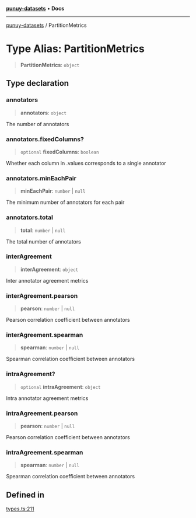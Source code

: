 [**punuy-datasets**](../README.md) • **Docs**

***

[punuy-datasets](../README.md) / PartitionMetrics

# Type Alias: PartitionMetrics

> **PartitionMetrics**: `object`

## Type declaration

### annotators

> **annotators**: `object`

The number of annotators

### annotators.fixedColumns?

> `optional` **fixedColumns**: `boolean`

Whether each column in .values corresponds to a single annotator

### annotators.minEachPair

> **minEachPair**: `number` \| `null`

The minimum number of annotators for each pair

### annotators.total

> **total**: `number` \| `null`

The total number of annotators

### interAgreement

> **interAgreement**: `object`

Inter annotator agreement metrics

### interAgreement.pearson

> **pearson**: `number` \| `null`

Pearson correlation coefficient between annotators

### interAgreement.spearman

> **spearman**: `number` \| `null`

Spearman correlation coefficient between annotators

### intraAgreement?

> `optional` **intraAgreement**: `object`

Intra annotator agreement metrics

### intraAgreement.pearson

> **pearson**: `number` \| `null`

Pearson correlation coefficient between annotators

### intraAgreement.spearman

> **spearman**: `number` \| `null`

Spearman correlation coefficient between annotators

## Defined in

[types.ts:211](https://github.com/andrefs/punuy-datasets/blob/ff54037a9fb7d115aad64e3c0d91bade0615df54/src/lib/types.ts#L211)
